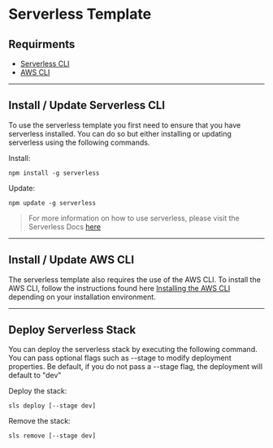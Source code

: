 # Serverless Template

## Requirments
- [Serverless CLI](#markdown-header-install-/-update-serverless-cli)
- [AWS CLI](#install-/-update-aws-cLI)

---

## Install / Update Serverless CLI
To use the serverless template you first need to ensure that you have serverless installed. You can do so but either installing or updating serverless using the following commands.

Install: 
```terminal
npm install -g serverless
```
Update: 
```terminal
npm update -g serverless
```

>For more information on how to use serverless, please visit the Serverless Docs [here](https://serverless.com/framework/docs/)

---
## Install / Update AWS CLI
The serverless template also requires the use of the AWS CLI. To install the AWS CLI, follow the instructions found here [Installing the AWS CLI](https://docs.aws.amazon.com/cli/latest/userguide/cli-chap-install.html) depending on your installation environment.

---

## Deploy Serverless Stack
You can deploy the serverless stack by executing the following command. You can pass optional flags such as --stage to modify deployment properties. Be default, if you do not pass a --stage flag, the deployment will default to "dev"

Deploy the stack: 
```terminal
sls deploy [--stage dev]
```
Remove the stack:
```terminal
sls remove [--stage dev]
```